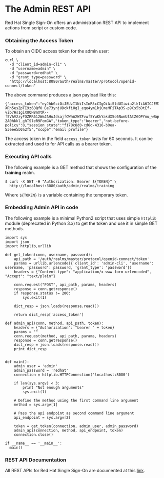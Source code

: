 # The Admin REST API
Red Hat Single Sign-On offers an administration REST API to implement actions
from script or custom code.

### Obtaining the Access Token
To obtain an OIDC access token for the admin user:
```
curl \
  -d "client_id=admin-cli" \
  -d "username=admin" \
  -d "password=redhat" \
  -d "grant_type=password" \
  "http://localhost:8080/auth/realms/master/protocol/openid-connect/token"
```

The above command produces a json payload like this:

```
{"access_token":"eyJhbGciOiJSUzI1NiIsInR5cCIgOiAiSldUIiwia2lkIiA6ICJEM3Bzc0MtRnp1VzNsSndXTFViaDI3aDByUGxBVWtZMFRSS0VMZjZ1VVJFIn0.eyJqdGkiOiJiYjAyZmI4MS0zY2NlLTRiYjctOTVmNC04YzI0NGUyZTMzMDYiLCJleHAiOjE1NTU0NDExMjEsIm5iZiI6MCwiaWF0IjoxNTU1NDQxMDYxLCJpc3MiOiJodHRwOi8vbG9jYWxob3N0OjgwODAvYXV0aC9yZWFsbXMvbWFzdGVyIiwic3ViIjoiN2Q2NDg4YzAtMWUwNi00NTczLThiZGEtYzcyNjdiODhjMmI4IiwidHlwIjoiQmVhcmVyIiwiYXpwIjoiYWRtaW4tY2xpIiwiYXV0aF90aW1lIjowLCJzZXNzaW9uX3N0YXRlIjoiZjE3OGM4ZDAtY2Q2ZC00MzE2LWIwZWEtNTNlZWU1YjBhMmY1IiwiYWNyIjoiMSIsInNjb3BlIjoiZW1haWwgcHJvZmlsZSIsImVtYWlsX3ZlcmlmaWVkIjpmYWxzZSwicHJlZmVycmVkX3VzZXJuYW1lIjoiYWRtaW4ifQ.RCf9RVg7cddZf3yU8VoiVGglNasVl7JtWrkt_o8swLcmJxuVQQ7Iga_38bqZcoHYEiMIdwGmoqCfZ5iftHvUX9L4EwECe2_Eaj6HXxMoc89cRdjJOXsCy7FpzdaB1b_k2LN5Wt6Gs6PeVRVy72dFAGNt5c77Nf8OzrbEEXP-XRh5esZpTI9z68QfO_Be73ynjUDckfiUgI_eqe4ym1kjCmeMFiTAp3S-p9Cs5bDtEf-vib7Hs1giXUQH8nXtK--f5VAV2zyFOZRR612WmJAHuJdsajfCWhA2WZFvwf5YwKkYakdX5o6NwnUfAtZ6OPYmu_wBquncYMssL57pCAAW5g","expires_in":60,"refresh_expires_in":1800,"refresh_token":"eyJhbGciOiJIUzI1NiIsInR5cCIgOiAiSldUIiwia2lkIiA6ICIyODgxMmVmZi0zNDc4LTRiOGQtYWNiMS04NGM5MTFkMGI1MDAifQ.eyJqdGkiOiIwMzc4MmI5My1hM2VjLTQxMWQtYTM1OC1mYzgyZWJlMWE5ZmYiLCJleHAiOjE1NTU0NDI4NjEsIm5iZiI6MCwiaWF0IjoxNTU1NDQxMDYxLCJpc3MiOiJodHRwOi8vbG9jYWxob3N0OjgwODAvYXV0aC9yZWFsbXMvbWFzdGVyIiwiYXVkIjoiaHR0cDovL2xvY2FsaG9zdDo4MDgwL2F1dGgvcmVhbG1zL21hc3RlciIsInN1YiI6IjdkNjQ4OGMwLTFlMDYtNDU3My04YmRhLWM3MjY3Yjg4YzJiOCIsInR5cCI6IlJlZnJlc2giLCJhenAiOiJhZG1pbi1jbGkiLCJhdXRoX3RpbWUiOjAsInNlc3Npb25fc3RhdGUiOiJmMTc4YzhkMC1jZDZkLTQzMTYtYjBlYS01M2VlZTViMGEyZjUiLCJzY29wZSI6ImVtYWlsIHByb2ZpbGUifQ.Q7H4kO20H21yyy63Hduz1-2A0hkkl_ghTSleR9FcmGA","token_type":"bearer","not-before-policy":0,"session_state":"f178c8d0-cd6d-4316-b0ea-53eee5b0a2f5","scope":"email profile"}
```

The access token in the field `access_token` lasts for 60 seconds. It can be 
extracted and used to for API calls as a bearer token.

### Executing API calls
The following example is a GET method that shows the configuration of the
**training** realm.

```
$ curl -X GET -H "Authorization: Bearer ${TOKEN}" \
  http://localhost:8080/auth/admin/realms/training
```

Where `${TOKEN}` is a variable containing the temporary token.

### Embedding Admin API in code
The following example is a minimal Python2 script that uses simple `httplib`
module (deprecated in Python 3.x) to get the token and use it in simple GET methods.

```
import sys
import json
import httplib,urllib

def get_token(conn, username, password):
    api_path = '/auth/realms/master/protocol/openid-connect/token'
    params = urllib.urlencode({'client_id': 'admin-cli', 'username': username, 'password': password, 'grant_type': 'password'})
    headers = {"Content-type": "application/x-www-form-urlencoded", "Accept": "text/plain"}

    conn.request("POST", api_path, params, headers)
    response = conn.getresponse()
    if response.status != 200:
        sys.exit(1)

    dict_resp = json.loads(response.read())

    return dict_resp['access_token']
    
def admin_api(conn, method, api_path, token):
    headers = {"Authorization": "bearer " + token}
    params = ""
    conn.request(method, api_path, params, headers)
    response = conn.getresponse()
    dict_resp = json.loads(response.read())
    print dict_resp
    

def main():
    admin_user = 'admin'
    admin_password = 'redhat'
    connection = httplib.HTTPConnection('localhost:8080')

    if len(sys.argv) < 3:
        print "Not enough arguments"
        sys.exit(1)
    
    # Define the method using the first command line argument
    method = sys.argv[1]

    # Pass the api endpoint as second command line argument
    api_endpoint = sys.argv[2]

    token = get_token(connection, admin_user, admin_password)
    admin_api(connection, method, api_endpoint, token)
    connection.close()

if __name__ == '__main__':
  main()
```




### REST API Documentation
All REST APIs for Red Hat Single Sign-On are documented at this [link](https://access.redhat.com/webassets/avalon/d/red-hat-single-sign-on/version-7.3/restapi/). 
